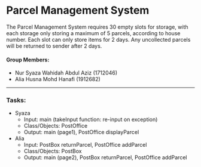 # Parcel Management System
The Parcel Management System requires 30 empty slots for storage, with each storage only storing a maximum of 5 parcels, according to house number. Each slot can only store items for 2 days. Any uncollected parcels will be returned to sender after 2 days.

#### Group Members:

* Nur Syaza Wahidah Abdul Aziz (1712046)
* Alia Husna Mohd Hanafi (1912682)

----
### Tasks:

* Syaza
  - Input: main (takeInput function: re-input on exception)
  - Class/Objects: PostOffice
  - Output: main (page1), PostOffice displayParcel
* Alia
  - Input: PostBox returnParcel, PostOffice addParcel
  - Class/Objects: PostBox
  - Output: main (page2), PostBox returnParcel, PostOffice addParcel
